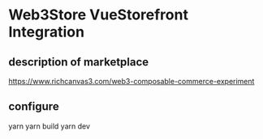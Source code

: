 
# Web3Store VueStorefront Integration

## description of marketplace

https://www.richcanvas3.com/web3-composable-commerce-experiment


## configure

yarn
yarn build
yarn dev